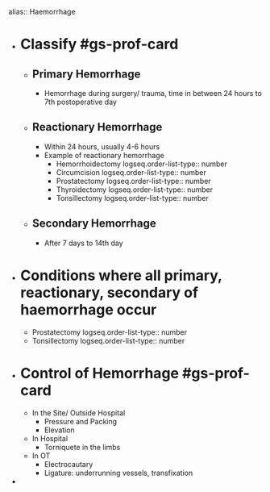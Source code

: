 alias:: Haemorrhage

- # Classify #gs-prof-card
	- ## Primary Hemorrhage
		- Hemorrhage during surgery/ trauma, time in between 24 hours to 7th postoperative day
	- ## Reactionary Hemorrhage
		- Within 24 hours, usually 4-6 hours
		- Example of reactionary hemorrhage
			- Hemorrhoidectomy
			  logseq.order-list-type:: number
			- Circumcision
			  logseq.order-list-type:: number
			- Prostatectomy
			  logseq.order-list-type:: number
			- Thyroidectomy
			  logseq.order-list-type:: number
			- Tonsillectomy
			  logseq.order-list-type:: number
	- ## Secondary Hemorrhage
		- After 7 days to 14th day
- # Conditions where all primary, reactionary, secondary of haemorrhage occur
	- Prostatectomy
	  logseq.order-list-type:: number
	- Tonsillectomy
	  logseq.order-list-type:: number
- # Control of Hemorrhage #gs-prof-card
	- In the Site/ Outside Hospital
		- Pressure and Packing
		- Elevation
	- In Hospital
		- Torniquete in the limbs
	- In OT
		- Electrocautary
		- Ligature: underrunning vessels, transfixation
-